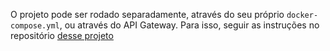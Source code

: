 O projeto pode ser rodado separadamente, através do seu próprio `docker-compose.yml`, ou através do API Gateway. Para isso, seguir as instruções no repositório [desse projeto](https://github.com/danilogcastro/api-gateway)
